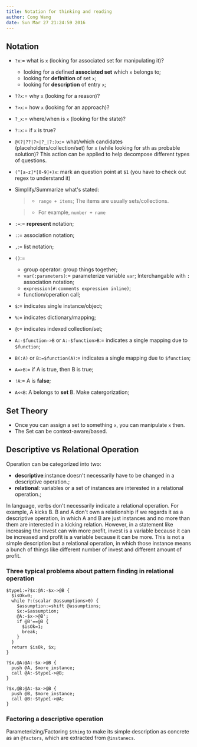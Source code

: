 ```yaml
---
title: Notation for thinking and reading
author: Cong Wang
date: Sun Mar 27 21:24:59 2016
---
```


## Notation

* `?x`:= what is `x` (looking for associated set for manipulating it)?
	* looking for a defined **associated set** which `x` belongs to;
	* looking for **definition** of set `x`;
	* looking for **description** of entry `x`; 
* `??x`:= why `x` (looking for a reason)? 
* `?>x`:= how `x` (looking for an approach)?
* `?_x`:= where/when is `x` (looking for the state)?
* `?:x`:= if `x` is true? 
* `@(?|??|?>|?_|?:)x`:= what/which candidates (placeholders/collection/set) for
  `x` (while looking for sth as probable solution)? This action can be applied to
  help decompose different types of questions.  
* `(^[a-z]*[0-9]+)x`: mark an question point at `$1` (you have to check out regex to
  understand it) 
* Simplify/Summarize what's stated:

	> * `range + items`; The items are usually sets/collections.

	> * For example, `number + name`

* `:=`:= **represent** notation;
* `:`:= association notation;
* `,`:= list notation;
* `()`:=
	* group operator: group things together;
	* `var(:parameters)`:= parameterize variable `var`; Interchangable with `:`
	  association notation;
	* `expression(#:comments expression inline)`;
	* function/operation call;
* `$`:= indicates single instance/object;
* `%`:= indicates dictionary/mapping;
* `@`:= indicates indexed collection/set;
* `A:-$function->B` or `A:-$function>B`:= indicates a single mapping due to `$function`;
* `B(:A)` or `B:=$function(A)`:= indicates a single mapping due to `$function`;
* `A=>B`:= if A is true, then B is true;
* `!A`:= A is **false**;
* `A<<B`: A belongs to **set** B. Make catergorization;

## Set Theory

* Once you can assign a set to something `x`, you can manipulate `x` then. 
* The Set can be context-aware/based.

## Descriptive vs Relational Operation

Operation can be categorized into two:   

* **descriptive**:instance doesn't necessarily have to be changed in a
  descriptive operation.; 
* **relational**: variables or a set of instances are interested in a relational operation.; 

In language, verbs don't necessarily indicate a relational operation.  For example,
A kicks B. B and A don't own a relationship if we regards it as a descriptive
operation, in which A and B are just instances and no more than them are interested
in a kicking relation. However, in a statement like increasing the invest can win
more profit, invest is a variable because it can be increased and profit is a variable
because it can be more. This is not a simple description but a relational operation,
in which those instance means a bunch of things like different number of invest and
different amount of profit.

### Three typical problems about pattern finding in relational operation

```
$type1:=?$x:@A:-$x->@B {
  $isOk=0;
  while ?:(scalar @assumptions>0) {
	$assumption:=shift @assumptions;
	$x:=$assumption;
	@A:-$x->@B';
	if @B'==@B {
	  $isOk=1;
	  break;
	}
  }
  return $isOk, $x; 
}
```

```
?$x,@A:@A:-$x->@B {
  push @A, $more_instance;
  call @A:-$type1->@B;
}
```

```
?$x,@B:@A:-$x->@B {
  push @B, $more_instance;
  call @B:-$type1->@A;
}
```

### Factoring a descriptive operation

Parameterizing/Factoring `$thing` to make its simple description as concrete as an
`@factors`, which are extracted from `@instanecs`.





<!--
Use natural-language to express idea and reduced-language to look into it.
`x:=Natural Language`;
`y:=Reduced Language`;
Use `$x` to express idea;
Use `$y` to do `@things`;
`@things:={filter possibilities, make question more answerable to the $asked}`;
`%asked`:`query processor`;
`$asked{example}:={"Google", "People who can answer it"}`


### Advanced Workflow

* Build new operator from the old ones;
* to define **Primitive** Operator;
* to define a **Primitive** Set;

To do the last two or not depend on its predictable or reusable purpose, like is it
necessary, or is it simplified?

## More about Notation

* `?x` returns info about which **set/sets** it belongs to and a **description** of
  itself.
* `?>x`: returns steps of doing things.
* *What to do* sth can be converted to `?>make/do sth`?
-->
